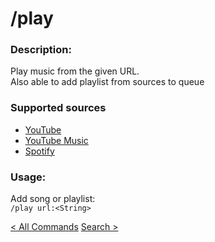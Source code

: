 # /play

### Description:
Play music from the given URL.<br>
Also able to add playlist from sources to queue<br>

### Supported sources
- [YouTube](https://www.youtube.com/)
- [YouTube Music](https://music.youtube.com)
- [Spotify](https://open.spotify.com)

### Usage:
Add song or playlist:<br>
`/play url:<String>`

<a class="button prev" href="./#/commands/allcommands/index" role="button">< All Commands</a>
<a class="button next" href="./#/commands/musiccommands/search" role="button">Search ></a>